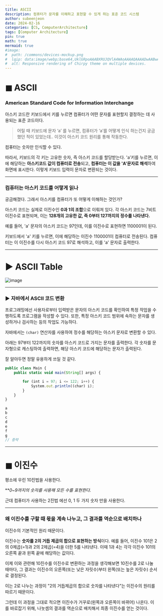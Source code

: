 ```yaml
---
title: ASCII
description: 컴퓨터가 문자를 이해하고 표현할 수 있게 하는 표준 코드 시스템 
author: subeenjeon
date: 2024-02-16
categories: [CS, ComputerArchitecture]
tags: [Computer Architecture]
pin: true
math: true
mermaid: true
#image:
#  path: /commons/devices-mockup.png
#  lqip: data:image/webp;base64,UklGRpoAAABXRUJQVlA4WAoAAAAQAAAADwAABwAAQUxQSDIAAAARL0AmbZurmr57yyIiqE8oiG0bejIYEQTgqiDA9vqnsUSI6H+oAERp2HZ65qP/VIAWAFZQOCBCAAAA8AEAnQEqEAAIAAVAfCWkAALp8sF8rgRgAP7o9FDvMCkMde9PK7euH5M1m6VWoDXf2FkP3BqV0ZYbO6NA/VFIAAAA
#  alt: Responsive rendering of Chirpy theme on multiple devices.
---
```



# ◼︎ ASCII

### American Standard Code for Information Interchange

아스키 코드란 키보드에서 키를 누르면 컴퓨터가 어떤 문자를 표현할지 결정하는 데 사용되는 표준 코드이다.

> 어릴 때 키보드에 문자 ‘a’ 를 누르면, 컴퓨터가 ‘a’를 어떻게 인식 하는건지 궁금했던 적이 있었는데.. 이것이 아스키 코드 원리를 통해 작동한다.
>

컴퓨터는 숫자만 인식할 수 있다.

따라서, 키보드의 각 키는 고유한 숫자, 즉 아스키 코드를 할당받는다. 'a’키를 누르면, 이에 해당하는 **아스키코드 값이 컴퓨터로 전송**되고, **컴퓨터는 이 값을 'A'문자로 해석**하여 화면에 표시한다. 이렇게 키보드 입력이 문자로 변환되는 것이다.

---

### 컴퓨터는 아스키 코드를 어떻게 읽나

궁금해졌다. 그래서 아스키를 컴퓨터가 또 어떻게 이해하는 것인가?

아스키 코드는 실제로 이진수인 **0과 1의 조합**으로 이뤄져 있다. 각 아스키 코드는 7비트 이진수로 표현되며, 이는 **128개의 고유한 값, 즉 0부터 127까지의 정수를 나타낸다.**

예를 들어, 'a' 문자의 아스키 코드는 97인데, 이를 이진수로 표현하면 1100001이 된다.

키보드에서 'a' 키를 누르면, 이에 해당하는 이진수 1100001이 컴퓨터로 전송된다. 컴퓨터는 이 이진수를 다시 아스키 코드 97로 해석하고, 이를 'a' 문자로 출력한다.

---

# ► ASCII Table

![image](https://github.com/subeenjeonHere/subeenjeonHere.github.io/assets/145312273/84e166fd-66c3-47f8-864c-2f6a245e7778)


---

### ► 자바에서 ASCII 코드 변환

프로그래밍에선 사용자로부터 입력받은 문자의 아스키 코드를 확인하여 특정 작업을 수행하도록 프로그램을 작성할 수 있다. 또한, 특정 아스키 코드 범위에 속하는 문자를 생성하거나 검사하는 등의 작업도 가능하다.

자바에서는 `(char)` 연산자를 사용하여 정수를 해당하는 아스키 문자로 변환할 수 있다.

아래는 97부터 122까지의 숫자를 아스키 코드로 가지는 문자를 출력한다. 각 숫자를 문자형으로 캐스팅하여 출력하면, 해당 아스키 코드에 해당하는 문자가 출력된다.

잘 알아두면 정말 유용하게 쓰일 것 같다.

```jsx
public class Main {
    public static void main(String[] args) {

        for (int i = 97; i <= 122; i++) {
            System.out.println((char) i);
        }
    }
}
```

```jsx
a
b
c
d
e
f
g
// 중략
```

---

# ◼︎ 이진수

평소에 우린 10진법을 사용한다.

***0~9까지의 숫자를 사용해 모든 수를 표현한다.*

근데 컴퓨터가 사용하는 2진법 에선 0, 1 두 가지 숫자 만을 사용한다.

---

### 왜 이진수를 구할 때 몫을 계속 나누고, 그 결과를 역순으로 배치하나

이진수의 기본적인 원리 때문이다.

이진수는 **숫자를 2의 거듭 제곱의 합으로 표현하는 방식**이다. 예를 들어, 이진수 101은 2의 0제곱(=1)과 2의 2제곱(=4)을 더한 5를 나타낸다. 이때 1과 4는 각각 이진수 101의 오른쪽 끝과 왼쪽 끝에 해당하는 값이다.

이제 이와 관련해 10진수를 이진수로 변환하는 과정을 생각해보면 10진수를 2로 나눌 때마다, 그 결과는 이진수의 오른쪽(또는 낮은 자릿수)부터 왼쪽(또는 높은 자릿수) 순서로 결정된다.

이는 2로 나누는 과정이 "2의 거듭제곱의 합으로 숫자를 나타낸다"는 이진수의 원리를 따르기 때문이다.

그런데 이 과정을 그대로 적으면 이진수가 거꾸로(왼쪽과 오른쪽이 바뀌어) 나온다. 이를 바로잡기 위해, 나눗셈의 결과를 역순으로 배치해서 최종 이진수를 얻는 것이다.
